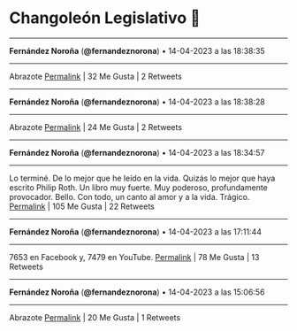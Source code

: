 # Changoleón Legislativo 🙈
*****
**Fernández Noroña** (**@fernandeznorona**) • 14-04-2023 a las 18:38:35
*****
Abrazote
[Permalink](https://twitter.com/fernandeznorona/status/1647066860439973890) | 32 Me Gusta | 2 Retweets
*****
**Fernández Noroña** (**@fernandeznorona**) • 14-04-2023 a las 18:38:28
*****
Abrazote
[Permalink](https://twitter.com/fernandeznorona/status/1647066831088132096) | 24 Me Gusta | 2 Retweets
*****
**Fernández Noroña** (**@fernandeznorona**) • 14-04-2023 a las 18:34:57
*****
Lo terminé. De lo mejor que he leído en la vida. Quizás lo mejor que haya escrito Philip Roth. Un libro muy fuerte. Muy poderoso, profundamente provocador. Bello. Con todo, un canto al amor y a la vida. Trágico.
[Permalink](https://twitter.com/fernandeznorona/status/1647065946215833600) | 105 Me Gusta | 22 Retweets
*****
**Fernández Noroña** (**@fernandeznorona**) • 14-04-2023 a las 17:11:44
*****
7653 en Facebook y, 7479 en YouTube.
[Permalink](https://twitter.com/fernandeznorona/status/1647045006232805379) | 78 Me Gusta | 13 Retweets
*****
**Fernández Noroña** (**@fernandeznorona**) • 14-04-2023 a las 15:06:56
*****
Abrazote
[Permalink](https://twitter.com/fernandeznorona/status/1647013599703883778) | 20 Me Gusta | 1 Retweets